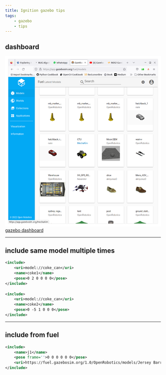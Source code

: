 ```yaml
---
title: Ignition gazebo tips
tags:
    - gazebo
    - tips
---
```


## dashboard
![[gazebo dashboard](https://app.gazebosim.org/dashboard)](image/dashboard.png)
[gazebo dashboard](https://app.gazebosim.org/dashboard)

---

## include same model multiple times

```xml
<include>
    <uri>model://coke_can</uri>
    <name>coke1</name>
    <pose>0 2 0 0 0 0</pose>
</include>

<include>
    <uri>model://coke_can</uri>
    <name>coke2</name>
    <pose>0 -5 1 0 0 0</pose>
</include>
```

---

## include from fuel

```xml
<include>
    <name>j1</name>
    <pose frame=''>0 0 0 0 0 0</pose>
    <uri>https://fuel.gazebosim.org/1.0/OpenRobotics/models/Jersey Barrier</uri>
</include>
```